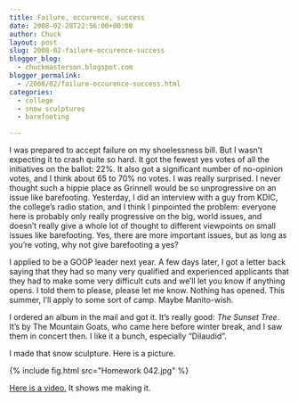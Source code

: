 ```yaml
---
title: Failure, occurence, success
date: 2008-02-28T22:56:00+00:00
author: Chuck
layout: post
slug: 2008-02-failure-occurence-success
blogger_blog:
  - chuckmasterson.blogspot.com
blogger_permalink:
  - /2008/02/failure-occurence-success.html
categories:
  - college
  - snow sculptures
  - barefooting

---
```


I was prepared to accept failure on my shoelessness bill. But I wasn’t
expecting it to crash quite so hard. It got the fewest yes votes of all the
initiatives on the ballot: 22%. It also got a significant number of no-opinion
votes, and I think about 65 to 70% no votes. I was really surprised. I never
thought such a hippie place as Grinnell would be so unprogressive on an issue
like barefooting. Yesterday, I did an interview with a guy from KDIC, the
college’s radio station, and I think I pinpointed the problem: everyone here is
probably only really progressive on the big, world issues, and doesn’t really
give a whole lot of thought to different viewpoints on small issues like
barefooting. Yes, there are more important issues, but as long as you’re
voting, why not give barefooting a yes?

I applied to be a GOOP leader next year. A few days later, I got a letter back
saying that they had so many very qualified and experienced applicants that
they had to make some very difficult cuts and we’ll let you know if anything
opens. I told them to please, please let me know. Nothing has opened. This
summer, I’ll apply to some sort of camp. Maybe Manito-wish.

I ordered an album in the mail and got it. It’s really good: *The Sunset Tree*.
It’s by The Mountain Goats, who came here before winter break, and I saw them
in concert then. I like it a bunch, especially “Dilaudid”.

I made that snow sculpture. Here is a picture.

{% include fig.html src="Homework 042.jpg" %}


[Here is a video.](http://www.youtube.com/watch?v=WXzThBHRIq8) It shows me
making it.
